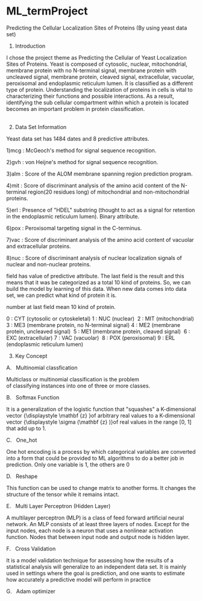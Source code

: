 # ML_termProject

Predicting the Cellular Localization Sites of Proteins (By using yeast data set)

1. Introduction 

I chose the project theme as Predicting the Cellular of Yeast Localization Sites of Proteins.
Yeast is composed of cytosolic, nuclear, mitochondrial, membrane protein with no N-terminal signal, 
membrane protein with uncleaved signal, membrane protein, cleaved signal, extracellular, vacuolar, peroxisomal and endoplasmic reticulum lumen. 
It is classified as a different type of protein.
Understanding the localization of proteins in cells is vital to characterizing their functions and possible interactions. 
As a result, identifying the sub cellular compartment within which a protein is located becomes an important problem in protein classification.
                                                                                                                             
                                                                                                                                 
2. Data Set Information

Yeast data set has 1484 dates and 8 predictive attributes. 

1)mcg : McGeoch's method for signal sequence recognition.

2)gvh : von Heijne's method for signal sequence recognition.

3)alm : Score of the ALOM membrane spanning region prediction program.

4)mit : Score of discriminant analysis of the amino acid content of the N-terminal region(20 residues long) of mitochondrial and non-mitochondrial proteins.

5)erl : Presence of "HDEL" substring (thought to act as a signal for retention in the endoplasmic reticulum lumen). Binary attribute.

6)pox : Peroxisomal targeting signal in the C-terminus.

7)vac : Score of discriminant analysis of the amino acid content of vacuolar and extracellular proteins.

8)nuc : Score of discriminant analysis of nuclear localization signals of nuclear and non-nuclear proteins.

field has value of predictive attribute. The last field is the result and this means that it was be categorized as a total 10 kind of proteins. 
So, we can build the model by learning of this data. When new data comes into data set, we can predict what kind of protein it is.

number at last field mean 10 kind of protein.

0 : CYT (cytosolic or cytoskeletal)
1 : NUC (nuclear)  
2 : MIT (mitochondrial)
3 : ME3 (membrane protein, no N-terminal signal)
4 : ME2 (membrane protein, uncleaved signal)  
5 : ME1 (membrane protein, cleaved signal) 
6 : EXC (extracellular)
7 : VAC (vacuolar)  
8 : POX (peroxisomal)
9 : ERL (endoplasmic reticulum lumen)


 3. Key Concept

A.   Multinomial classfication

Multiclass or multinomial classification is the problem of classifying instances into one of three or more classes.

B.   Softmax Function

It is a generalization of the logistic function that "squashes" a K-dimensional vector {\displaystyle \mathbf {z} }of arbitrary real values to a K-dimensional vector {\displaystyle \sigma (\mathbf {z} )}of real values in the range [0, 1] that add up to 1.

C.   One_hot

One hot encoding is a process by which categorical variables are converted into a form that could be provided to ML algorithms to do a better job in prediction. Only one variable is 1, the others are 0

D.   Reshape

This function can be used to change matrix to another forms. It changes the structure of the tensor while it remains intact.

E.   Multi Layer Perceptron (Hidden Layer)

A multilayer perceptron (MLP) is a class of feed forward artificial neural network. An MLP consists of at least three layers of nodes. Except for the input nodes, each node is a neuron that uses a nonlinear activation function.
Nodes that between input node and output node is hidden layer.

F.   Cross Validation

It is a model validation technique for assessing how the results of a statistical analysis will generalize to an
independent data set. 
It is mainly used in settings where the goal is prediction, and one wants to estimate how accurately a predictive model will perform in practice

G.   Adam optimizer

